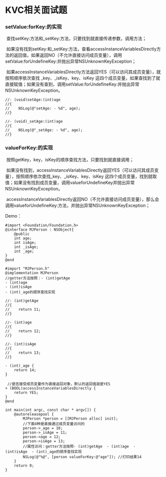 # KVC相关面试题
### setValue:forKey:的实现
 查找setKey:方法和_setKey:方法，只要找到就直接传递参数，调用方法；

 如果没有找到setKey:和_setKey:方法，查看accessInstanceVariablesDirectly方法的返回值，如果返回NO（不允许直接访问成员变量），调用setValue:forUndefineKey:并抛出异常NSUnknownKeyException；

 如果accessInstanceVariablesDirectly方法返回YES（可以访问其成员变量），就按照顺序依次查找 _key、_isKey、key、isKey 这四个成员变量，如果查找到了就直接赋值；如果没有查到，调用setValue:forUndefineKey:并抛出异常NSUnknownKeyException。
```
//- (void)setAge:(int)age
//{
//    NSLog(@"setAge: - %d", age);
//}

//- (void)_setAge:(int)age
//{
//    NSLog(@"_setAge: - %d", age);
//}
```
 
 ### valueForKey:的实现
 按照getKey，key，isKey的顺序查找方法，只要找到就直接调用；
 
 如果没有找到，accessInstanceVariablesDirectly返回YES（可以访问其成员变量），按照顺序依次查找_key、_isKey、key、isKey 这四个成员变量，找到就取值；如果没有找到成员变量，调用valueforUndefineKey并抛出异常NSUnknownKeyException。

 accessInstanceVariablesDirectly返回NO（不允许直接访问成员变量），那么会调用valueforUndefineKey:方法，并抛出异常NSUnknownKeyException；
 
Demo：
```
#import <Foundation/Foundation.h>
@interface MJPerson : NSObject{
    @public
    int age;
    int isAge;
    int _isAge;
    int _age;
}
@end

#import "MJPerson.h"
@implementation MJPerson
//getter方法按照：- (int)getAge 
- (int)age
- (int)isAge 
- (int)_age的顺序查找实现

//- (int)getAge
//{
//    return 11;
//}

//- (int)age
//{
//    return 12;
//}

//- (int)isAge
//{
//    return 13;
//}

- (int)_age {
    return 14;
}

 //是否接受成员变量作为直接返回对象，默认的返回值就是YES
+ (BOOL)accessInstanceVariablesDirectly {
    return YES;
}
@end
```


```
int main(int argc, const char * argv[]) {
    @autoreleasepool {
        MJPerson *person = [[MJPerson alloc] init];
        //下面4种是直接通过成员变量访问的
        person->_age = 10;
        person->_isAge = 11;
        person->age = 12;
        person->isAge = 13;
        //属性访问：getter方法按照- (int)getAge  - (int)age  - (int)isAge  - (int)_age的顺序查找实现
        NSLog(@"%@", [person valueForKey:@"age"]); //打印结果14
    }
    return 0;
}
```